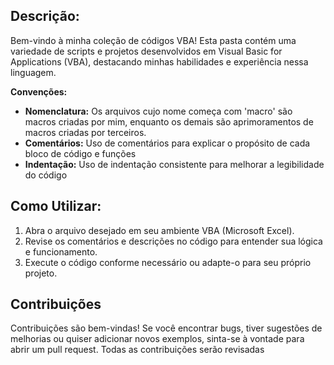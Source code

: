 ## Descrição:

Bem-vindo à minha coleção de códigos VBA! Esta pasta contém uma variedade de scripts e projetos desenvolvidos em Visual Basic for Applications (VBA), destacando minhas habilidades e experiência nessa linguagem.

**Convenções:**

* **Nomenclatura:** Os arquivos cujo nome começa com 'macro' são macros criadas por mim, enquanto os demais são aprimoramentos de macros criadas por terceiros.
* **Comentários:** Uso de comentários para explicar o propósito de cada bloco de código e funções
* **Indentação:** Uso de indentação consistente para melhorar a legibilidade do código

## Como Utilizar:

1. Abra o arquivo desejado em seu ambiente VBA (Microsoft Excel).
2. Revise os comentários e descrições no código para entender sua lógica e funcionamento.
3. Execute o código conforme necessário ou adapte-o para seu próprio projeto.

## Contribuições

Contribuições são bem-vindas! Se você encontrar bugs, tiver sugestões de melhorias ou quiser adicionar novos exemplos, sinta-se à vontade para abrir um pull request. Todas as contribuições serão revisadas
